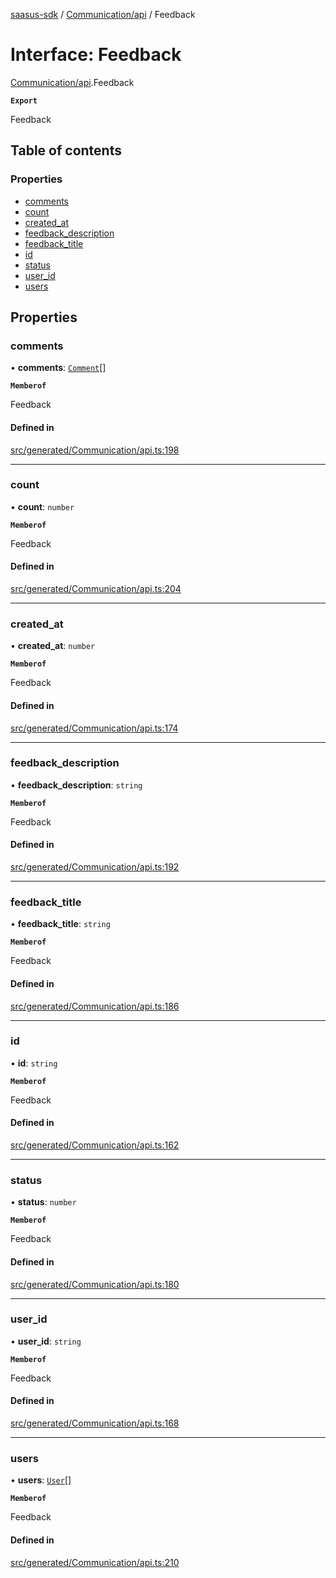 [saasus-sdk](../README.md) / [Communication/api](../modules/Communication_api.md) / Feedback

# Interface: Feedback

[Communication/api](../modules/Communication_api.md).Feedback

**`Export`**

Feedback

## Table of contents

### Properties

- [comments](Communication_api.Feedback.md#comments)
- [count](Communication_api.Feedback.md#count)
- [created\_at](Communication_api.Feedback.md#created_at)
- [feedback\_description](Communication_api.Feedback.md#feedback_description)
- [feedback\_title](Communication_api.Feedback.md#feedback_title)
- [id](Communication_api.Feedback.md#id)
- [status](Communication_api.Feedback.md#status)
- [user\_id](Communication_api.Feedback.md#user_id)
- [users](Communication_api.Feedback.md#users)

## Properties

### comments

• **comments**: [`Comment`](Communication_api.Comment.md)[]

**`Memberof`**

Feedback

#### Defined in

[src/generated/Communication/api.ts:198](https://github.com/saasus-platform/saasus-sdk-javascript/blob/c67ac22/src/generated/Communication/api.ts#L198)

___

### count

• **count**: `number`

**`Memberof`**

Feedback

#### Defined in

[src/generated/Communication/api.ts:204](https://github.com/saasus-platform/saasus-sdk-javascript/blob/c67ac22/src/generated/Communication/api.ts#L204)

___

### created\_at

• **created\_at**: `number`

**`Memberof`**

Feedback

#### Defined in

[src/generated/Communication/api.ts:174](https://github.com/saasus-platform/saasus-sdk-javascript/blob/c67ac22/src/generated/Communication/api.ts#L174)

___

### feedback\_description

• **feedback\_description**: `string`

**`Memberof`**

Feedback

#### Defined in

[src/generated/Communication/api.ts:192](https://github.com/saasus-platform/saasus-sdk-javascript/blob/c67ac22/src/generated/Communication/api.ts#L192)

___

### feedback\_title

• **feedback\_title**: `string`

**`Memberof`**

Feedback

#### Defined in

[src/generated/Communication/api.ts:186](https://github.com/saasus-platform/saasus-sdk-javascript/blob/c67ac22/src/generated/Communication/api.ts#L186)

___

### id

• **id**: `string`

**`Memberof`**

Feedback

#### Defined in

[src/generated/Communication/api.ts:162](https://github.com/saasus-platform/saasus-sdk-javascript/blob/c67ac22/src/generated/Communication/api.ts#L162)

___

### status

• **status**: `number`

**`Memberof`**

Feedback

#### Defined in

[src/generated/Communication/api.ts:180](https://github.com/saasus-platform/saasus-sdk-javascript/blob/c67ac22/src/generated/Communication/api.ts#L180)

___

### user\_id

• **user\_id**: `string`

**`Memberof`**

Feedback

#### Defined in

[src/generated/Communication/api.ts:168](https://github.com/saasus-platform/saasus-sdk-javascript/blob/c67ac22/src/generated/Communication/api.ts#L168)

___

### users

• **users**: [`User`](Communication_api.User.md)[]

**`Memberof`**

Feedback

#### Defined in

[src/generated/Communication/api.ts:210](https://github.com/saasus-platform/saasus-sdk-javascript/blob/c67ac22/src/generated/Communication/api.ts#L210)
